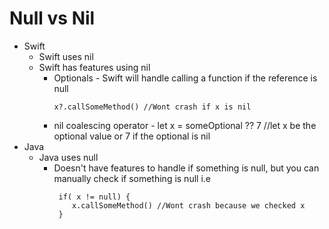 # Null vs Nil

* Swift 
  * Swift uses nil
  * Swift has features using nil
    * Optionals - Swift will handle calling a function if the reference is null
      ```
      x?.callSomeMethod() //Wont crash if x is nil
      ```
    * nil coalescing operator - let x = someOptional ?? 7 //let x be the optional value or 7 if the optional is nil
* Java
  * Java uses null
    * Doesn't have features to handle if something is null, but you can manually check if something is null i.e
      ```
       if( x != null) {
          x.callSomeMethod() //Wont crash because we checked x
       }
      ```
